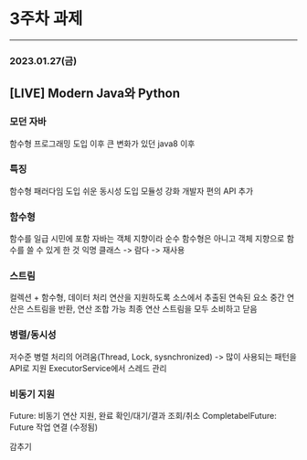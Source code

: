 # 3주차 과제

---

### 2023.01.27(금)

## [LIVE] Modern Java와 Python

### 모던 자바

함수형 프로그래밍 도입 이후 큰 변화가 있던 java8 이후

### 특징

함수형 패러다임 도입
쉬운 동시성 도입
모듈성 강화
개발자 편의 API 추가

### 함수형

함수를 일급 시민에 포함
자바는 객체 지향이라 순수 함수형은 아니고 객체 지향으로 함수를 쓸 수 있게 한 것
익명 클래스 -> 람다 -> 재사용

### 스트림

컬렉션 + 함수형, 데이터 처리 연산을 지원하도록 소스에서 추출된 연속된 요소
중간 연산은 스트림을 반환, 연산 조합 가능
최종 연산 스트림을 모두 소비하고 닫음

### 병렬/동시성

저수준 병렬 처리의 어려움(Thread, Lock, sysnchronized)
-> 많이 사용되는 패턴을 API로 지원
ExecutorService에서 스레드 관리

### 비동기 지원

Future: 비동기 연산 지원, 완료 확인/대기/결과 조회/취소
CompletabelFuture: Future 작업 연결 (수정됨)

감추기
